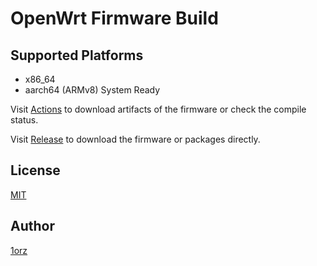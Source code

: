# OpenWrt Firmware Build

## Supported Platforms

- x86_64
- aarch64 (ARMv8) System Ready

Visit [Actions](https://github.com/1orz/My-action) to download artifacts of the firmware or check the compile status.

Visit [Release](https://github.com/1orz/My-action/releases) to download the firmware or packages directly.

## License

[MIT](LICENSE)

## Author

[1orz](https://github.com/1orz)
